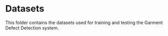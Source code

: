 # Datasets

This folder contains the datasets used for training and testing the Garment Defect Detection system.
